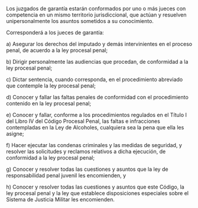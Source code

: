 Los juzgados de garantía estarán conformados por uno o más jueces con competencia en un mismo territorio jurisdiccional, que actúan y resuelven unipersonalmente los asuntos sometidos a su conocimiento.

Corresponderá a los jueces de garantía:

a) Asegurar los derechos del imputado y demás intervinientes en el proceso penal, de acuerdo a la ley procesal penal;

b) Dirigir personalmente las audiencias que procedan, de conformidad a la ley procesal penal;

c) Dictar sentencia, cuando corresponda, en el procedimiento abreviado que contemple la ley procesal penal;

d) Conocer y fallar las faltas penales de conformidad con el procedimiento contenido en la ley procesal penal;

e) Conocer y fallar, conforme a los procedimientos regulados en el Título I del Libro IV del Código Procesal Penal, las faltas e infracciones contempladas en la Ley de Alcoholes, cualquiera sea la pena que ella les asigne;

f) Hacer ejecutar las condenas criminales y las medidas de seguridad, y resolver las solicitudes y reclamos relativos a dicha ejecución, de conformidad a la ley procesal penal;

g) Conocer y resolver todas las cuestiones y asuntos que la ley de responsabilidad penal juvenil les encomienden, y

h) Conocer y resolver todas las cuestiones y asuntos que este Código, la ley procesal penal y la ley que establece disposiciones especiales sobre el Sistema de Justicia Militar les encomienden.
